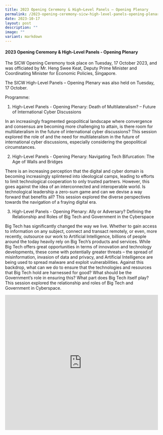 ```yaml
---
title: 2023 Opening Ceremony & High–Level Panels – Opening Plenary
permalink: /2023-opening-ceremony-sicw-high-level-panels-opening-plenary/
date: 2023-10-17
layout: post
description: ""
image: ""
variant: markdown
---
```

#### **2023 Opening Ceremony &amp; High-Level Panels - Opening Plenary**

The SICW Opening Ceremony took place on Tuesday, 17 October 2023, and was officiated by Mr. Heng Swee Keat, Deputy Prime Minister and Coordinating Minister for Economic Policies, Singapore. 

The SICW High-Level Panels – Opening Plenary was also held on Tuesday, 17 October.  

Programme: 

1) High-Level Panels - Opening Plenary: Death of Multilateralism? – Future of International Cyber Discussions 

In an increasingly fragmented geopolitical landscape where convergence and consensus are becoming more challenging to attain, is there room for multilateralism in the future of international cyber discussions? This session explored the role of and the need for multilateralism in the future of international cyber discussions, especially considering the geopolitical circumstances. 

2) High-Level Panels - Opening Plenary: Navigating Tech Bifurcation: The Age of Walls and Bridges 

There is an increasing perception that the digital and cyber domain is becoming increasingly splintered into ideological camps, leading to efforts to limit technological cooperation to only trusted partners. However, this goes against the idea of an interconnected and interoperable world. Is technological leadership a zero-sum game and can we devise a way forward that benefits all? This session explored the diverse perspectives towards the navigation of a fraying digital era. 

3) High-Level Panels - Opening Plenary: Ally or Adversary? Defining the Relationship and Roles of Big Tech and Government in the Cyberspace 

Big Tech has significantly changed the way we live. Whether to gain access to information on any subject, connect and transact remotely, or even, more recently, outsource our work to Artificial Intelligence, billions of people around the today heavily rely on Big Tech’s products and services. While Big Tech offers great opportunities in terms of innovation and technology developments, these come with potentially greater threats – the spread of misinformation, invasion of data and privacy, and Artificial Intelligence are being used to spread malware and exploit vulnerabilities. Against this backdrop, what can we do to ensure that the technologies and resources that Big Tech hold are harnessed for good? What should be the Government’s role in ensuring this? What part does Big Tech itself play? This session explored the relationship and roles of Big Tech and Government in Cyberspace. 

<iframe allowfullscreen="" allow="accelerometer; autoplay; clipboard-write; encrypted-media; gyroscope; picture-in-picture; web-share" frameborder="0" title="YouTube video player" src="https://www.youtube.com/embed/8fmNdI6LYfg?si=42QkCFRkuKOzHhzr" width="100%" height="445"></iframe>